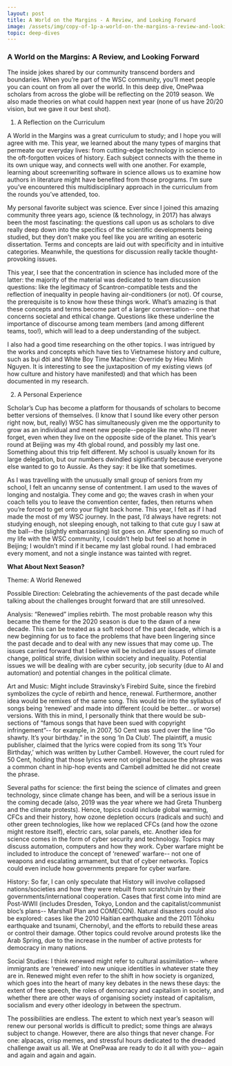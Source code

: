 ```yaml
---
layout: post
title: A World on the Margins - A Review, and Looking Forward
image: /assets/img/copy-of-1p-a-world-on-the-margins-a-review-and-looking-forward_1.png
topic: deep-dives
---
```


### A World on the Margins: A Review, and Looking Forward

The inside jokes shared by our community transcend borders and boundaries. When
you’re part of the WSC community, you’ll meet people you can count on from all
over the world. In this deep dive, OnePwaa scholars from across the globe will
be reflecting on the 2019 season. We also made theories on what could happen
next year (none of us have 20/20 vision, but we gave it our best shot). ​​

1. A Reflection on the Curriculum

A World in the Margins was a great curriculum to study; and I hope you will
agree with me. This year, we learned about the many types of margins that
permeate our everyday lives: from cutting-edge technology in science to the
oft-forgotten voices of history. Each subject connects with the theme in its own
unique way, and connects well with one another. For example, learning about
screenwriting software in science allows us to examine how authors in literature
might have benefited from those programs. I’m sure you’ve encountered this
multidisciplinary approach in the curriculum from the rounds you’ve attended,
too.

My personal favorite subject was science. Ever since I joined this amazing
community three years ago, science (& technology, in 2017) has always been the
most fascinating: the questions call upon us as scholars to dive really deep
down into the specifics of the scientific developments being studied, but they
don’t make you feel like you are writing an esoteric dissertation. Terms and
concepts are laid out with specificity and in intuitive categories. Meanwhile,
the questions for discussion really tackle thought-provoking issues.

This year, I see that the concentration in science has included more of the
latter: the majority of the material was dedicated to team discussion questions:
like the legitimacy of Scantron-compatible tests and the reflection of
inequality in people having air-conditioners (or not). Of course, the
prerequisite is to know how these things work. What’s amazing is that these
concepts and terms become part of a larger conversation-- one that concerns
societal and ethical change. Questions like these underline the importance of
discourse among team members (and among different teams, too!), which will lead
to a deep understanding of the subject.

I also had a good time researching on the other topics. I was intrigued by the
works and concepts which have ties to Vietnamese history and culture, such as
bụi đời and White Boy Time Machine: Override by Hieu Minh Nguyen. It is
interesting to see the juxtaposition of my existing views (of how culture and
history have manifested) and that which has been documented in my research.

2. A Personal Experience

Scholar’s Cup has become a platform for thousands of scholars to become better
versions of themselves. (I know that I sound like every other person right now,
but, really) WSC has simultaneously given me the opportunity to grow as an
individual and meet new people--people like me who I’ll never forget, even when
they live on the opposite side of the planet. This year’s round at Beijing was
my 4th global round, and possibly my last one. Something about this trip felt
different. My school is usually known for its large delegation, but our numbers
dwindled significantly because everyone else wanted to go to Aussie. As they
say: it be like that sometimes.

As I was travelling with the unusually small group of seniors from my school, I
felt an uncanny sense of contentment. I am used to the waves of longing and
nostalgia. They come and go; the waves crash in when your coach tells you to
leave the convention center, fades, then returns when you’re forced to get onto
your flight back home. This year, I felt as if I had made the most of my WSC
journey. In the past, I’d always have regrets: not studying enough, not sleeping
enough, not talking to that cute guy I saw at the ball--the (slightly
embarrassing) list goes on. After spending so much of my life with the WSC
community, I couldn’t help but feel so at home in Beijing; I wouldn’t mind if it
became my last global round. I had embraced every moment, and not a single
instance was tainted with regret.

**What About Next Season?**

Theme: A World Renewed

Possible Direction: Celebrating the achievements of the past decade while
talking about the challenges brought forward that are still unresolved.

Analysis: “Renewed” implies rebirth. The most probable reason why this became
the theme for the 2020 season is due to the dawn of a new decade. This can be
treated as a soft reboot of the past decade, which is a new beginning for us to
face the problems that have been lingering since the past decade and to deal
with any new issues that may come up. The issues carried forward that I believe
will be included are issues of climate change, political strife, division within
society and inequality. Potential issues we will be dealing with are cyber
security, job security (due to AI and automation) and potential changes in the
political climate.

Art and Music: Might include Stravinsky’s Firebird Suite, since the firebird
symbolizes the cycle of rebirth and hence, renewal. Furthermore, another idea
would be remixes of the same song. This would tie into the syllabus of songs
being ‘renewed’ and made into different (could be better… or worse) versions.
With this in mind, I personally think that there would be sub-sections of
“famous songs that have been sued with copyright infringement”-- for example, in
2007, 50 Cent was sued over the line “Go shawty. It’s your birthday.” in the
song ‘In Da Club’. The plaintiff, a music publisher, claimed that the lyrics
were copied from its song ‘It’s Your Birthday,’ which was written by Luther
Cambell. However, the court ruled for 50 Cent, holding that those lyrics were
not original because the phrase was a common chant in hip-hop events and Cambell
admitted he did not create the phrase.

Several paths for science: the first being the science of climates and green
technology, since climate change has been, and will be a serious issue in the
coming decade (also, 2019 was the year where we had Greta Thunberg and the
climate protests). Hence, topics could include global warming, CFCs and their
history, how ozone depletion occurs (radicals and such) and other green
technologies, like how we replaced CFCs (and how the ozone might restore
itself), electric cars, solar panels, etc. Another idea for science comes in the
form of cyber security and technology. Topics may discuss automation, computers
and how they work. Cyber warfare might be included to introduce the concept of
‘renewed’ warfare-- not one of weapons and escalating armament, but that of
cyber networks. Topics could even include how governments prepare for cyber
warfare.

History: So far, I can only speculate that History will involve collapsed
nations/societies and how they were rebuilt from scratch/ruin by their
governments/international cooperation. Cases that first come into mind are
Post-WWII (includes Dresden, Tokyo, London and the capitalist/communist bloc’s
plans-- Marshall Plan and COMECON). Natural disasters could also be explored:
cases like the 2010 Haitian earthquake and the 2011 Tōhoku earthquake and
tsunami, Chernobyl, and the efforts to rebuild these areas or control their
damage. Other topics could revolve around protests like the Arab Spring, due to
the increase in the number of active protests for democracy in many nations.

Social Studies: I think renewed might refer to cultural assimilation-- where
immigrants are ‘renewed’ into new unique identities in whatever state they are
in. Renewed might even refer to the shift in how society is organized, which
goes into the heart of many key debates in the news these days: the extent of
free speech, the roles of democracy and capitalism in society, and whether there
are other ways of organising society instead of capitalism, socialism and every
other ideology in between the spectrum.

The possibilities are endless. The extent to which next year’s season will renew
our personal worlds is difficult to predict; some things are always subject to
change. However, there are also things that never change. For one: alpacas,
crisp memes, and stressful hours dedicated to the dreaded challenge await us
all. We at OnePwaa are ready to do it all with you-- again and again and again
and again.

<br>
